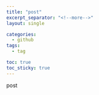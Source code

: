 ```yaml
---
title: "post"
excerpt_separator: "<!--more-->"
layout: single

categories:
  - github
tags:
  - tag

toc: true
toc_sticky: true
---
```


post
